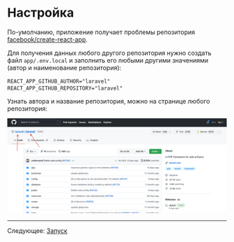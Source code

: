 # Настройка

По-умолчанию, приложение получает проблемы репозитория [facebook/create-react-app](https://github.com/facebook/create-react-app).

Для получения данных любого другого репозитория нужно создать файл `app/.env.local` и заполнить его любыми другими значениями (автор и наименование репозитория):
```
REACT_APP_GITHUB_AUTHOR="laravel"
REACT_APP_GITHUB_REPOSITORY="laravel"
```

Узнать автора и название репозитория, можно на странице любого репозитория:

![](images/001.png)

---

Следующее: [Запуск](../04-start/README.md)